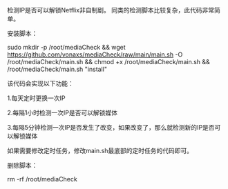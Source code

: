 检测IP是否可以解锁Netflix非自制剧。
同类的检测脚本比较复杂，此代码非常简单。

安装脚本：

sudo mkdir -p /root/mediaCheck && wget https://github.com/vonaxs/mediaCheck/raw/main/main.sh -O /root/mediaCheck/main.sh && chmod +x /root/mediaCheck/main.sh && /root/mediaCheck/main.sh "install"

该代码会实现以下功能：

1.每天定时更换一次IP

2.每隔1小时检测一次IP是否可以解锁媒体

3.每隔5分钟检测一次IP是否发生了改变，如果改变了，那么就检测新的IP是否可以解锁媒体

如果需要修改定时任务，修改main.sh最底部的定时任务的代码即可。

删除脚本：

rm -rf /root/mediaCheck
